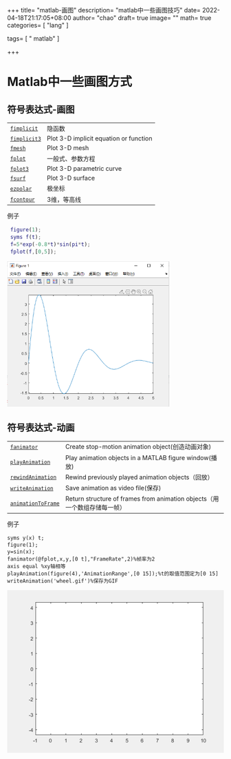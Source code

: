 +++
title= "matlab-画图"
description= "matlab中一些画图技巧"
date= 2022-04-18T21:17:05+08:00
author= "chao"
draft= true
image= "" 
math= true
categories= [
    "lang"
]

tags=  [
    " matlab"
]

+++

# Matlab中一些画图方式

## 符号表达式-画图

|                                                              |                                        |
| ------------------------------------------------------------ | -------------------------------------- |
| [`fimplicit`](https://ww2.mathworks.cn/help/symbolic/fimplicit.html) | 隐函数                                 |
| [`fimplicit3`](https://ww2.mathworks.cn/help/symbolic/fimplicit3.html) | Plot 3-D implicit equation or function |
| [`fmesh`](https://ww2.mathworks.cn/help/symbolic/fmesh.html) | Plot 3-D mesh                          |
| [`fplot`](https://ww2.mathworks.cn/help/symbolic/fplot.html) | 一般式、参数方程                       |
| [`fplot3`](https://ww2.mathworks.cn/help/symbolic/fplot3.html) | Plot 3-D parametric curve              |
| [`fsurf`](https://ww2.mathworks.cn/help/symbolic/fsurf.html) | Plot 3-D surface                       |
| [`ezpolar`](https://ww2.mathworks.cn/help/symbolic/ezpolar.html) | 极坐标                                 |
| [`fcontour`](https://ww2.mathworks.cn/help/symbolic/fcontour.html) | 3维，等高线                            |

例子

~~~matlab
 figure(1);
 syms f(t);
 f=5*exp(-0.8*t)*sin(pi*t);
 fplot(f,[0,5]);
~~~

<img src="index.assets/image-20220418214044251.png" alt="image-20220418214044251" style="zoom:67%;" />

## 符号表达式-动画

|                                                              |                                                              |
| ------------------------------------------------------------ | ------------------------------------------------------------ |
| [`fanimator`](https://ww2.mathworks.cn/help/symbolic/fanimator.html) | Create stop-motion animation object(创造动画对象)            |
| [`playAnimation`](https://ww2.mathworks.cn/help/symbolic/playanimation.html) | Play animation objects in a MATLAB figure window(播放)       |
| [`rewindAnimation`](https://ww2.mathworks.cn/help/symbolic/rewindanimation.html) | Rewind previously played animation objects（回放）           |
| [`writeAnimation`](https://ww2.mathworks.cn/help/symbolic/writeanimation.html) | Save animation as video file(保存)                           |
| [`animationToFrame`](https://ww2.mathworks.cn/help/symbolic/animationtoframe.html) | Return structure of frames from animation objects（用一个数组存储每一帧） |

例子

~~~
syms y(x) t;
figure(1);
y=sin(x);
fanimator(@fplot,x,y,[0 t],"FrameRate",2)%帧率为2
axis equal %xy轴相等
playAnimation(figure(4),'AnimationRange',[0 15]);%t的取值范围定为[0 15]
writeAnimation('wheel.gif')%保存为GIF
~~~

![wheel](index.assets/wheel.gif)